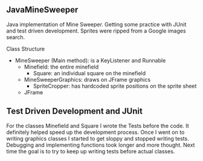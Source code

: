 JavaMineSweeper
------------------
Java implementation of Mine Sweeper. Getting some practice with JUnit and test 
driven development. Sprites were ripped from a Google images search.

Class Structure
 - MineSweeper (Main method): is a KeyListener and Runnable
    - Minefield: the entire minefield
        - Square: an individual square on the minefield
    - MineSweeperGraphics: draws on JFrame graphics
        - SpriteCropper: has hardcoded sprite positions on the sprite sheet
    - JFrame

Test Driven Development and JUnit
-----------------------------------
For the classes Minefield and Square I wrote the Tests before the code. It 
definitely helped speed up the development process. Once I went on to writing 
graphics classes I started to get sloppy and stopped writing tests. Debugging
and implementing functions took longer and more thought. Next time the goal is
to try to keep up writing tests before actual classes.
